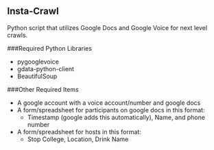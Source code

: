 Insta-Crawl
-----------

Python script that utilizes Google Docs and Google Voice for next level crawls.

###Required Python Libraries
- pygooglevoice
- gdata-python-client
- BeautifulSoup

###Other Required Items
- A google account with a voice account/number and google docs
- A form/spreadsheet for participants on google docs in this format:
    * Timestamp (google adds this automatically), Name, and phone number
- A form/spreadsheet for hosts in this format:
    * Stop College, Location, Drink Name

